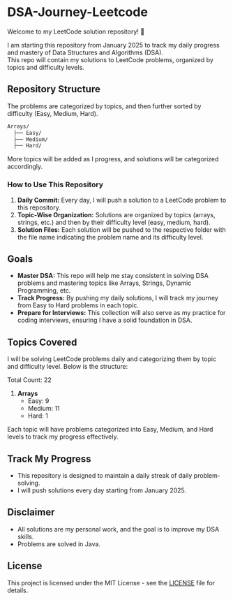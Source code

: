 # DSA-Journey-Leetcode

Welcome to my LeetCode solution repository! 🎉

I am starting this repository from January 2025 to track my daily progress and mastery of Data Structures and Algorithms (DSA). <br>
This repo will contain my solutions to LeetCode problems, organized by topics and difficulty levels.

## Repository Structure

The problems are categorized by topics, and then further sorted by difficulty (Easy, Medium, Hard).


```scss
Arrays/
  ├── Easy/
  ├── Medium/
  ├── Hard/
```

More topics will be added as I progress, and solutions will be categorized accordingly.

### How to Use This Repository

1. **Daily Commit:** Every day, I will push a solution to a LeetCode problem to this repository.
2. **Topic-Wise Organization:** Solutions are organized by topics (arrays, strings, etc.) and then by their difficulty level (easy, medium, hard).
3. **Solution Files:** Each solution will be pushed to the respective folder with the file name indicating the problem name and its difficulty level.

## Goals

- **Master DSA:** This repo will help me stay consistent in solving DSA problems and mastering topics like Arrays, Strings, Dynamic Programming, etc.
- **Track Progress:** By pushing my daily solutions, I will track my journey from Easy to Hard problems in each topic.
- **Prepare for Interviews:** This collection will also serve as my practice for coding interviews, ensuring I have a solid foundation in DSA.

## Topics Covered

I will be solving LeetCode problems daily and categorizing them by topic and difficulty level. Below is the structure:

Total Count: 22 <br>

1. **Arrays**
   - Easy: 9
   - Medium: 11
   - Hard: 1

Each topic will have problems categorized into Easy, Medium, and Hard levels to track my progress effectively.

## Track My Progress

- This repository is designed to maintain a daily streak of daily problem-solving.
- I will push solutions every day starting from January 2025.

## Disclaimer
- All solutions are my personal work, and the goal is to improve my DSA skills.
- Problems are solved in Java.

## License

This project is licensed under the MIT License - see the [LICENSE](LICENSE) file for details.
